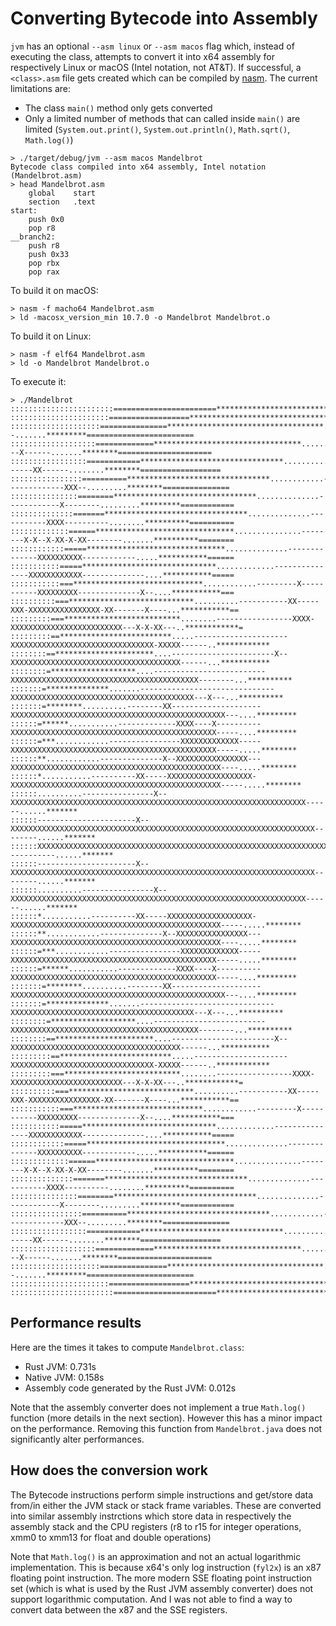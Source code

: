 # Converting Bytecode into Assembly

`jvm` has an optional `--asm linux` or `--asm macos` flag which, instead of executing the class, attempts to convert it into x64 assembly for respectively Linux or macOS (Intel notation, not AT&T). If successful, a `<class>.asm` file gets created which can be compiled by [nasm](https://www.nasm.us/). The current limitations are:

- The class `main()` method only gets converted
- Only a limited number of methods that can called inside `main()` are limited (`System.out.print()`, `System.out.println()`, `Math.sqrt()`, `Math.log()`)

```
> ./target/debug/jvm --asm macos Mandelbrot
Bytecode class compiled into x64 assembly, Intel notation (Mandelbrot.asm)
> head Mandelbrot.asm 
    global    start
    section   .text
start:
    push 0x0
    pop r8
__branch2:
    push r8
    push 0x33
    pop rbx
    pop rax
```

To build it on macOS:

```
> nasm -f macho64 Mandelbrot.asm 
> ld -macosx_version_min 10.7.0 -o Mandelbrot Mandelbrot.o
```

To build it on Linux:

```
> nasm -f elf64 Mandelbrot.asm
> ld -o Mandelbrot Mandelbrot.o
```

To execute it:

```
> ./Mandelbrot 
:::::::::::::::::::::::=======================***************************************===================================
::::::::::::::::::::::==================***************************************************=============================
::::::::::::::::::::===============***********************************........--.......*********========================
:::::::::::::::::::=============*********************************.........---X------.......********=====================
:::::::::::::::::============********************************...........------XX------........********==================
::::::::::::::::==========********************************............-------------XXX--.........********===============
:::::::::::::::========********************************..............------------X--------.........*********============
::::::::::::::=======********************************..............-----------XXXX----------........**********==========
:::::::::::::======*******************************...............--------X-X--X-XX-X-XX--------.......**********========
::::::::::::=====*******************************..............--------------XXXXXXXXXX------------.....***********======
:::::::::::=====******************************.............---------------XXXXXXXXXXXX--------------....***********=====
:::::::::::===*****************************............---------X-----------XXXXXXXXX--------------X--....***********===
::::::::::===****************************..........-----------XX-----XXX-XXXXXXXXXXXXXXXX-XX-------X----...***********==
:::::::::===**************************........-----------------XXXX-XXXXXXXXXXXXXXXXXXXXXXXXX---X-X-XX---..************=
:::::::::==*************************.....---------------------XXXXXXXXXXXXXXXXXXXXXXXXXXXXXXXX-XXXXX------..************
::::::::==**********************....-----------------------X--XXXXXXXXXXXXXXXXXXXXXXXXXXXXXXXXXXXXXX------...***********
::::::::=*******************....-------------------------XXXXXXXXXXXXXXXXXXXXXXXXXXXXXXXXXXXXXXXXXX--------...**********
:::::::=**************.......------------------------------XXXXXXXXXXXXXXXXXXXXXXXXXXXXXXXXXXXXXXXXX---X---...**********
:::::::=********..........--------XX--------------------XXXXXXXXXXXXXXXXXXXXXXXXXXXXXXXXXXXXXXXXXXXXXXXX---....*********
::::::=******...........-------------XXXX----X----------XXXXXXXXXXXXXXXXXXXXXXXXXXXXXXXXXXXXXXXXXXXXXX-----....*********
::::::=***............----------------XXXXXXXXXXXXX-----XXXXXXXXXXXXXXXXXXXXXXXXXXXXXXXXXXXXXXXXXXXXXX-----.....********
::::::**............--------------X--XXXXXXXXXXXXXXXX---XXXXXXXXXXXXXXXXXXXXXXXXXXXXXXXXXXXXXXXXXXXXXXX----.....********
::::::*...........----------XX-----XXXXXXXXXXXXXXXXXXX-XXXXXXXXXXXXXXXXXXXXXXXXXXXXXXXXXXXXXXXXXXXXXXX-----.....********
::::::..........----------------X--XXXXXXXXXXXXXXXXXXXXXXXXXXXXXXXXXXXXXXXXXXXXXXXXXXXXXXXXXXXXXXXXXX------......*******
::::::----------------------X--XXXXXXXXXXXXXXXXXXXXXXXXXXXXXXXXXXXXXXXXXXXXXXXXXXXXXXXXXXXXXXXXXXXX--------......*******
::::::XXXXXXXXXXXXXXXXXXXXXXXXXXXXXXXXXXXXXXXXXXXXXXXXXXXXXXXXXXXXXXXXXXXXXXXXXXXXXXXXXXXXXXXXXX-----------......*******
::::::----------------------X--XXXXXXXXXXXXXXXXXXXXXXXXXXXXXXXXXXXXXXXXXXXXXXXXXXXXXXXXXXXXXXXXXXXX--------......*******
::::::..........----------------X--XXXXXXXXXXXXXXXXXXXXXXXXXXXXXXXXXXXXXXXXXXXXXXXXXXXXXXXXXXXXXXXXXX------......*******
::::::*...........----------XX-----XXXXXXXXXXXXXXXXXXX-XXXXXXXXXXXXXXXXXXXXXXXXXXXXXXXXXXXXXXXXXXXXXXX-----.....********
::::::**............--------------X--XXXXXXXXXXXXXXXX---XXXXXXXXXXXXXXXXXXXXXXXXXXXXXXXXXXXXXXXXXXXXXXX----.....********
::::::=***............----------------XXXXXXXXXXXXX-----XXXXXXXXXXXXXXXXXXXXXXXXXXXXXXXXXXXXXXXXXXXXXX-----.....********
::::::=******...........-------------XXXX----X----------XXXXXXXXXXXXXXXXXXXXXXXXXXXXXXXXXXXXXXXXXXXXXX-----....*********
:::::::=********..........--------XX--------------------XXXXXXXXXXXXXXXXXXXXXXXXXXXXXXXXXXXXXXXXXXXXXXXX---....*********
:::::::=**************.......------------------------------XXXXXXXXXXXXXXXXXXXXXXXXXXXXXXXXXXXXXXXXX---X---...**********
::::::::=*******************....-------------------------XXXXXXXXXXXXXXXXXXXXXXXXXXXXXXXXXXXXXXXXXX--------...**********
::::::::==**********************....-----------------------X--XXXXXXXXXXXXXXXXXXXXXXXXXXXXXXXXXXXXXX------...***********
:::::::::==*************************.....---------------------XXXXXXXXXXXXXXXXXXXXXXXXXXXXXXXX-XXXXX------..************
:::::::::===**************************........-----------------XXXX-XXXXXXXXXXXXXXXXXXXXXXXXX---X-X-XX---..************=
::::::::::===****************************..........-----------XX-----XXX-XXXXXXXXXXXXXXXX-XX-------X----...***********==
:::::::::::===*****************************............---------X-----------XXXXXXXXX--------------X--....***********===
:::::::::::=====******************************.............---------------XXXXXXXXXXXX--------------....***********=====
::::::::::::=====*******************************..............--------------XXXXXXXXXX------------.....***********======
:::::::::::::======*******************************...............--------X-X--X-XX-X-XX--------.......**********========
::::::::::::::=======********************************..............-----------XXXX----------........**********==========
:::::::::::::::========********************************..............------------X--------.........*********============
::::::::::::::::==========********************************............-------------XXX--.........********===============
:::::::::::::::::============********************************...........------XX------........********==================
:::::::::::::::::::=============*********************************.........---X------.......********=====================
::::::::::::::::::::===============***********************************........--.......*********========================
::::::::::::::::::::::==================***************************************************=============================
:::::::::::::::::::::::=======================***************************************===================================
```

## Performance results

Here are the times it takes to compute `Mandelbrot.class`:

- Rust JVM: 0.731s
- Native JVM: 0.158s
- Assembly code generated by the Rust JVM: 0.012s

Note that the assembly converter does not implement a true `Math.log()` function (more details in the next section). However this has a minor impact on the performance. Removing this function from `Mandelbrot.java` does not significantly alter performances.

## How does the conversion work

The Bytecode instructions perform simple instructions and get/store data from/in either the JVM stack or stack frame variables. These are converted into similar assembly instrctions which store data in respectively the assembly stack and the CPU registers (r8 to r15 for integer operations, xmm0 to xmm13 for float and double operations)

Note that `Math.log()` is an approximation and not an actual logarithmic implementation. This is because x64's only log instruction (`fyl2x`) is an x87 floating point instruction. The more modern SSE floating point instruction set (which is what is used by the Rust JVM assembly converter) does not support logarithmic computation. And I was not able to find a way to convert data between the x87 and the SSE registers.
